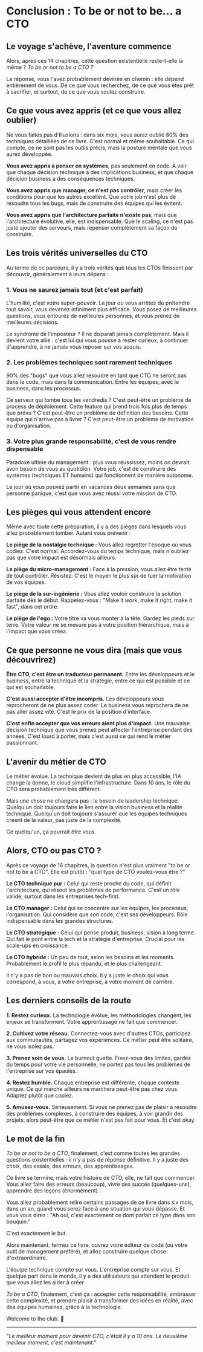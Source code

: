 # Conclusion : To be or not to be... a CTO

## Le voyage s'achève, l'aventure commence

Alors, après ces 14 chapitres, cette question existentielle reste-t-elle la même ? *To be or not to be a CTO ?*

La réponse, vous l'avez probablement devinée en chemin : elle dépend entièrement de vous. De ce que vous recherchez, de ce que vous êtes prêt à sacrifier, et surtout, de ce que vous voulez construire.

## Ce que vous avez appris (et ce que vous allez oublier)

Ne vous faites pas d'illusions : dans six mois, vous aurez oublié 80% des techniques détaillées de ce livre. C'est normal et même souhaitable. Ce qui compte, ce ne sont pas les outils précis, mais la posture mentale que vous aurez développée.

**Vous avez appris à penser en systèmes**, pas seulement en code. À voir que chaque décision technique a des implications business, et que chaque décision business a des conséquences techniques.

**Vous avez appris que manager, ce n'est pas contrôler**, mais créer les conditions pour que les autres excellent. Que votre job n'est plus de résoudre tous les bugs, mais de construire des équipes qui les évitent.

**Vous avez appris que l'architecture parfaite n'existe pas**, mais que l'architecture évolutive, elle, est indispensable. Que le scaling, ce n'est pas juste ajouter des serveurs, mais repenser complètement sa façon de construire.

## Les trois vérités universelles du CTO

Au terme de ce parcours, il y a trois vérités que tous les CTOs finissent par découvrir, généralement à leurs dépens :

### 1. Vous ne saurez jamais tout (et c'est parfait)

L'humilité, c'est votre super-pouvoir. Le jour où vous arrêtez de prétendre tout savoir, vous devenez infiniment plus efficace. Vous posez de meilleures questions, vous entourez de meilleures personnes, et vous prenez de meilleures décisions.

Le syndrome de l'imposteur ? Il ne disparaît jamais complètement. Mais il devient votre allié : c'est lui qui vous pousse à rester curieux, à continuer d'apprendre, à ne jamais vous reposer sur vos acquis.

### 2. Les problèmes techniques sont rarement techniques

90% des "bugs" que vous allez résoudre en tant que CTO ne seront pas dans le code, mais dans la communication. Entre les équipes, avec le business, dans les processus.

Ce serveur qui tombe tous les vendredis ? C'est peut-être un problème de process de déploiement. Cette feature qui prend trois fois plus de temps que prévu ? C'est peut-être un problème de définition des besoins. Cette équipe qui n'arrive pas à livrer ? C'est peut-être un problème de motivation ou d'organisation.

### 3. Votre plus grande responsabilité, c'est de vous rendre dispensable

Paradoxe ultime du management : plus vous réussissez, moins on devrait avoir besoin de vous au quotidien. Votre job, c'est de construire des systèmes (techniques ET humains) qui fonctionnent de manière autonome.

Le jour où vous pouvez partir en vacances deux semaines sans que personne panique, c'est que vous avez réussi votre mission de CTO.

## Les pièges qui vous attendent encore

Même avec toute cette préparation, il y a des pièges dans lesquels vous allez probablement tomber. Autant vous prévenir :

**Le piège de la nostalgie technique :** Vous allez regretter l'époque où vous codiez. C'est normal. Accordez-vous du temps technique, mais n'oubliez pas que votre impact est désormais ailleurs.

**Le piège du micro-management :** Face à la pression, vous allez être tenté de tout contrôler. Résistez. C'est le moyen le plus sûr de tuer la motivation de vos équipes.

**Le piège de la sur-ingénierie :** Vous allez vouloir construire la solution parfaite dès le début. Rappelez-vous : "Make it work, make it right, make it fast", dans cet ordre.

**Le piège de l'ego :** Votre titre va vous monter à la tête. Gardez les pieds sur terre. Votre valeur ne se mesure pas à votre position hiérarchique, mais à l'impact que vous créez.

## Ce que personne ne vous dira (mais que vous découvrirez)

**Être CTO, c'est être un traducteur permanent.** Entre les développeurs et le business, entre la technique et la stratégie, entre ce qui est possible et ce qui est souhaitable.

**C'est aussi accepter d'être incompris.** Les développeurs vous reprocheront de ne plus assez coder. Le business vous reprochera de ne pas aller assez vite. C'est le prix de la position d'interface.

**C'est enfin accepter que vos erreurs aient plus d'impact.** Une mauvaise décision technique que vous prenez peut affecter l'entreprise pendant des années. C'est lourd à porter, mais c'est aussi ce qui rend le métier passionnant.

## L'avenir du métier de CTO

Le métier évolue. La technique devient de plus en plus accessible, l'IA change la donne, le cloud simplifie l'infrastructure. Dans 10 ans, le rôle du CTO sera probablement très différent.

Mais une chose ne changera pas : le besoin de leadership technique. Quelqu'un doit toujours faire le lien entre la vision business et la réalité technique. Quelqu'un doit toujours s'assurer que les équipes techniques créent de la valeur, pas juste de la complexité.

Ce quelqu'un, ça pourrait être vous.

## Alors, CTO ou pas CTO ?

Après ce voyage de 16 chapitres, la question n'est plus vraiment "to be or not to be a CTO". Elle est plutôt : "quel type de CTO voulez-vous être ?"

**Le CTO technique pur :** Celui qui reste proche du code, qui définit l'architecture, qui résout les problèmes de performance. C'est un rôle valide, surtout dans les entreprises tech-first.

**Le CTO manager :** Celui qui se concentre sur les équipes, les processus, l'organisation. Qui considère que son code, c'est ses développeurs. Rôle indispensable dans les grandes structures.

**Le CTO stratégique :** Celui qui pense produit, business, vision à long terme. Qui fait le pont entre la tech et la stratégie d'entreprise. Crucial pour les scale-ups en croissance.

**Le CTO hybride :** Un peu de tout, selon les besoins et les moments. Probablement le profil le plus répandu, et le plus challengeant.

Il n'y a pas de bon ou mauvais choix. Il y a juste le choix qui vous correspond, à vous, à votre entreprise, à votre moment de carrière.

## Les derniers conseils de la route

**1. Restez curieux.** La technologie évolue, les méthodologies changent, les enjeux se transforment. Votre apprentissage ne fait que commencer.

**2. Cultivez votre réseau.** Connectez-vous avec d'autres CTOs, participez aux communautés, partagez vos expériences. Ce métier peut être solitaire, ne vous isolez pas.

**3. Prenez soin de vous.** Le burnout guette. Fixez-vous des limites, gardez du temps pour votre vie personnelle, ne portez pas tous les problèmes de l'entreprise sur vos épaules.

**4. Restez humble.** Chaque entreprise est différente, chaque contexte unique. Ce qui marche ailleurs ne marchera peut-être pas chez vous. Adaptez plutôt que copiez.

**5. Amusez-vous.** Sérieusement. Si vous ne prenez pas de plaisir à résoudre des problèmes complexes, à construire des équipes, à voir grandir des projets, alors peut-être que ce métier n'est pas fait pour vous. Et c'est okay.

## Le mot de la fin

*To be or not to be a CTO*, finalement, c'est comme toutes les grandes questions existentielles : il n'y a pas de réponse définitive. Il y a juste des choix, des essais, des erreurs, des apprentissages.

Ce livre se termine, mais votre histoire de CTO, elle, ne fait que commencer. Vous allez faire des erreurs (beaucoup), vivre des succès (quelques-uns), apprendre des leçons (énormément).

Vous allez probablement relire certains passages de ce livre dans six mois, dans un an, quand vous serez face à une situation qui vous dépasse. Et vous vous direz : "Ah oui, c'est exactement ce dont parlait ce type dans son bouquin."

C'est exactement le but.

Alors maintenant, fermez ce livre, ouvrez votre éditeur de code (ou votre outil de management préféré), et allez construire quelque chose d'extraordinaire.

L'équipe technique compte sur vous. L'entreprise compte sur vous. Et quelque part dans le monde, il y a des utilisateurs qui attendent le produit que vous allez les aider à créer.

*To be a CTO*, finalement, c'est ça : accepter cette responsabilité, embrasser cette complexité, et prendre plaisir à transformer des idées en réalité, avec des équipes humaines, grâce à la technologie.

Welcome to the club. 🚀

---

*"Le meilleur moment pour devenir CTO, c'était il y a 10 ans. Le deuxième meilleur moment, c'est maintenant."*
